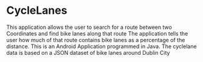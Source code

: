 # CycleLanes

This application allows the user to search for a route between two Coordinates and find bike lanes along that route
The application tells the user how much of that route contains bike lanes as a percentage of the distance.
This is an Android Application programmed in Java. 
The cyclelane data is based on a JSON dataset of bike lanes around Dublin City
